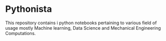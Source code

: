 # Pythonista
This repository contains i python notebooks pertaining to various field of usage mostly Machine learning, Data Science and Mechanical Engineering Computations.
